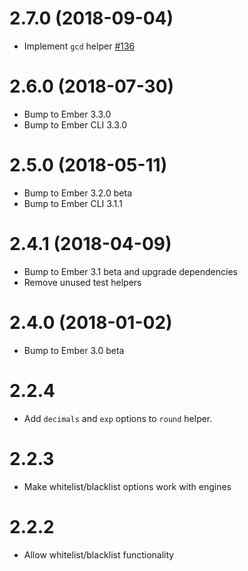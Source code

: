 # 2.7.0 (2018-09-04)
* Implement `gcd` helper [#136](https://github.com/shipshapecode/ember-math-helpers/pull/136)

# 2.6.0 (2018-07-30)
* Bump to Ember 3.3.0
* Bump to Ember CLI 3.3.0

# 2.5.0 (2018-05-11)
* Bump to Ember 3.2.0 beta
* Bump to Ember CLI 3.1.1

# 2.4.1 (2018-04-09)
* Bump to Ember 3.1 beta and upgrade dependencies
* Remove unused test helpers 

# 2.4.0 (2018-01-02)
* Bump to Ember 3.0 beta

# 2.2.4
* Add `decimals` and `exp` options to `round` helper.

# 2.2.3
* Make whitelist/blacklist options work with engines

# 2.2.2
* Allow whitelist/blacklist functionality
